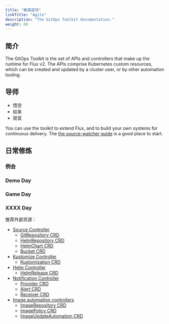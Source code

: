 ```yaml
---
title: "敏捷道场"
linkTitle: "Agile"
description: "The GitOps Toolkit documentation."
weight: 60
---
```


## 简介

The GitOps Toolkit is the set of APIs and controllers that make up the
runtime for Flux v2. The APIs comprise Kubernetes custom resources,
which can be created and updated by a cluster user, or by other
automation tooling.

## 导师

* 悟空
* 如来
* 观音

You can use the toolkit to extend Flux, and to build your own systems
for continuous delivery. The [the source-watcher
guide](../gitops-toolkit/source-watcher/) is a good place to start.

## 日常修炼

### 例会

### Demo Day

### Game Day

### XXXX Day


推荐外部资源：

- [Source Controller](source/_index.md)
    - [GitRepository CRD](source/gitrepositories.md)
    - [HelmRepository CRD](source/helmrepositories.md)
    - [HelmChart CRD](source/helmcharts.md)
    - [Bucket CRD](source/buckets.md)
- [Kustomize Controller](kustomize/_index.md)
    - [Kustomization CRD](kustomize/kustomization.md)
- [Helm Controller](helm/_index.md)
    - [HelmRelease CRD](helm/helmreleases.md)
- [Notification Controller](notification/_index.md)
    - [Provider CRD](notification/provider.md)
    - [Alert CRD](notification/alert.md)
    - [Receiver CRD](notification/receiver.md)
- [Image automation controllers](image/_index.md)
    - [ImageRepository CRD](image/imagerepositories.md)
    - [ImagePolicy CRD](image/imagepolicies.md)
    - [ImageUpdateAutomation CRD](image/imageupdateautomations.md)
